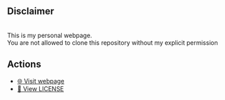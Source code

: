 <b><h2>Disclaimer</h2></b><br>
This is my personal webpage.<br>You are not allowed to clone this repository without my explicit permission

<b><h2>Actions</h2></b>
- [🌐 Visit webpage](https://andronikos.dev)
- [📜 View LICENSE](https://github.com/AndronikosGl/MyPwp/blob/main/LICENSE)
